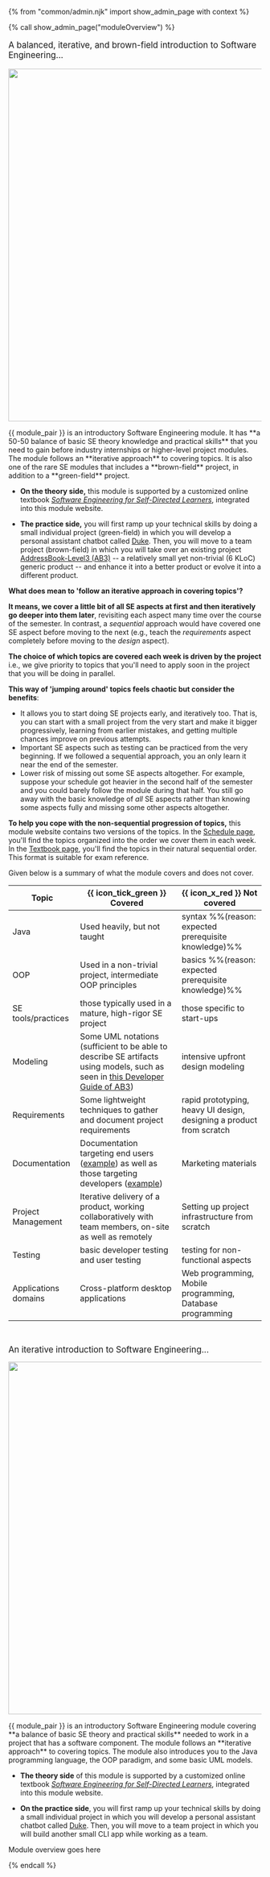 {% from "common/admin.njk" import show_admin_page with context %}

{% call show_admin_page("moduleOverview") %} 
<div id="main">

<include src="weeklySchedule.md#fully-online" />
<!-- =============================================================================== -->
<span tags="m--cs2103">
<big><p class="lead text-secondary">A balanced, iterative, and brown-field introduction to Software Engineering...</p></big>

<img src="{{baseUrl}}/images/growingPlant.png" width="700">

<p class="lead"><md>{{ module_pair }} is an introductory Software Engineering module. It has **a 50-50 balance of basic SE theory knowledge and practical skills** that you need to gain before industry internships or <tooltip content="e.g., CS3203, CS3216/7, CS3281&2, etc.">higher-level project modules</tooltip>. The module follows an <tooltip content="going through SE topics several times while increasing depth, as opposed to going through topics sequentially">**iterative approach**</tooltip> to covering topics. It is also one of the rare SE modules that includes a <tooltip content="i.e., working in an existing project">**brown-field** project</tooltip>, in addition to a <tooltip content="i.e., a project that is started from scratch">**green-field** project</tooltip>.</md></p>


* **On the theory side,** this module is supported by a customized online textbook [_Software Engineering for Self-Directed Learners_](../se-book-adapted/index.html), integrated into this module website.

* **The practice side,** you will first ramp up your technical skills by doing a small individual project (green-field) in which you will develop a personal assistant chatbot called [Duke](../se-book-adapted/projectDuke/index.html). Then, you will move to a team project (brown-field) in which you will take over an existing project [AddressBook-Level3 (AB3)](https://se-edu.github.io/addressbook-level3/) -- a relatively small yet non-trivial (6 KLoC) generic product -- and enhance it into a better product or evolve it into a different product.

<div id="meaning-of-iterative-topics">

<box>

****What does mean to 'follow an iterative approach in covering topics'?****

**It means, we cover a little bit of <tooltip content="i.e., requirements, design, testing, project management, ...">all SE aspects</tooltip> at first and then iteratively go deeper into them later**, revisiting each aspect many time over the course of the semester. In contrast, a _sequential_ approach would have covered one SE aspect before moving to the next (e.g., teach the _requirements_ aspect completely before moving to the _design_ aspect).

**The choice of which topics are covered each week is driven by the project** i.e., we give priority to topics that you'll need to apply soon in the project that you will be doing in parallel.

**This way of 'jumping around' topics feels chaotic but consider the benefits**:
* It allows you to start doing SE projects early, and iteratively too. That is, you can start with a small project from the very start and make it bigger progressively, learning from earlier mistakes, and getting multiple chances improve on previous attempts.
* Important SE aspects such as testing can be practiced from the very beginning. If we followed a sequential approach, you an only learn it near the end of the semester.
* Lower risk of missing out some SE aspects altogether. For example, suppose your schedule got heavier in the second half of the semester and you could barely follow the module during that half. You still go away with the basic knowledge of _all_ SE aspects rather than knowing some aspects fully and missing some other aspects altogether.

**To help you cope with the non-sequential progression of topics,** this module website contains two versions of the topics. In the [Schedule page](../schedule/index.html), you'll find the topics organized into the order we cover them in each week. In the [Textbook page](../se-book-adapted/index.html), you'll find the topics in their natural sequential order. This format is suitable for exam reference.
</box>

</div>

Given below is a summary of what the module covers and does not cover.

Topic | {{ icon_tick_green }} Covered | {{ icon_x_red }} Not covered
------|---------|------------
Java | Used heavily, but not taught | syntax %%(reason: expected prerequisite knowledge)%%
OOP | Used in a non-trivial project, <tooltip content="e.g., Single Responsibility Principle, Open-Closed Principle">intermediate OOP principles</tooltip> | basics %%(reason: expected prerequisite knowledge)%%
SE tools/practices | <tooltip content="e.g., revision control, continuous integration, practices, test automation, code reviews, pull requests">those typically used in a mature, high-rigor SE project</tooltip> | those specific to start-ups</md></td>
Modeling | <tooltip content="e.g., class diagrams, sequence diagrams, activity diagrams">Some UML notations</tooltip> (sufficient to be able to describe SE artifacts using models, such as seen in [this Developer Guide of AB3](https://se-edu.github.io/addressbook-level3/DeveloperGuide.html#design)) | intensive <tooltip content="creating detailed UML models before starting to code">upfront design modeling</tooltip>
Requirements | <tooltip content="e.g., user stories, use cases">Some lightweight techniques</tooltip> to gather and document project requirements | rapid prototyping, heavy UI design, designing a product from scratch
Documentation | Documentation targeting end users ([example](https://se-edu.github.io/addressbook-level3/UserGuide.html)) as well as those targeting developers ([example](https://se-edu.github.io/addressbook-level3/DeveloperGuide.html)) | Marketing materials
Project Management | Iterative delivery of a product, working collaboratively with team members, on-site as well as remotely | Setting up project infrastructure from scratch
Testing | <tooltip content="e.g., automated unit/integration/system testing">basic developer testing</tooltip> and <tooltip content="e.g., acceptance testing">user testing</tooltip> | <tooltip content="e.g., security testing, performance testing, usability testing">testing for non-functional aspects</tooltip>
Applications domains | Cross-platform desktop applications | Web programming, Mobile programming, Database programming

<br>
<panel src="appendixC-faq.md#admin-faq-tVsNonT" header="Admin {{ icon_embedding }} **FAQ: What are the differences between {{ module }} and {{ module }}T?**" class="embedding" minimized />
</span>
<!-- =============================================================================== -->
<span tags="m--cs2113">

<big><p class="lead text-secondary">An iterative introduction to Software Engineering...</p></big>

<img src="{{baseUrl}}/images/growingPlant.png" width="700">

<p class="lead"><md>{{ module_pair }} is an introductory Software Engineering module covering **a balance of basic SE theory and practical skills** needed to work in a project that has a software component. The module follows an <tooltip content="going through SE topics several times while increasing depth, as opposed to going through topics sequentially">**iterative approach**</tooltip> to covering topics. The module also introduces you to the Java programming language, the OOP paradigm, and some basic UML models.</md></p>

* **The theory side** of this module is supported by a customized online textbook [_Software Engineering for Self-Directed Learners_](../se-book-adapted/index.html), integrated into this module website.

* **On the practice side**, you will first ramp up your technical skills by doing a small individual project in which you will develop a personal assistant chatbot called [Duke](../se-book-adapted/projectDuke/index.html). Then, you will move to a team project in which you will build another small <tooltip content="Comman Line Interface">CLI</tooltip> app while working as a team.

<panel src="appendixC-faq.md#admin-faq-tVsNonT" header="Admin {{ icon_embedding }} **FAQ: What are the differences between {{ module }} and {{ module }}T?**" class="embedding" minimized />
</span>
<!-- =============================================================================== -->
<span tags="m--tic4001">
Module overview goes here
</span>



</div>

{% endcall %}
